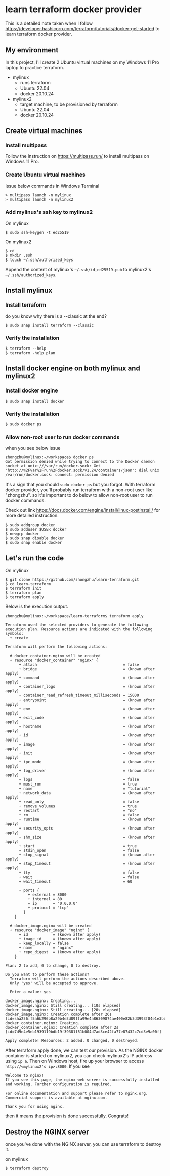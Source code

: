 # learn terraform docker provider
This is a detailed note taken when I follow https://developer.hashicorp.com/terraform/tutorials/docker-get-started to learn terraform docker provider.

## My environment
In this project, I'll create 2 Ubuntu virtual machines on my Windows 11 Pro laptop to practice terraform.

* mylinux
    * runs terraform
    * Ubuntu 22.04
    * docker 20.10.24
* mylinux2
    * target machine, to be provisioned by terraform
    * Ubuntu 22.04
    * docker 20.10.24

## Create virtual machines

### Install multipass
Follow the instruction on https://multipass.run/ to install multipass on Windows 11 Pro.

### Create Ubuntu virtual machines
Issue below commands in Windows Terminal
```
> multipass launch -n mylinux
> multipass launch -n mylinux2
```

### Add mylinux's ssh key to mylinux2
On mylinux
```
$ sudo ssh-keygen -t ed25519
```

On mylinux2
```
$ cd
$ mkdir .ssh
$ touch ~/.ssh/authorized_keys
```
Append the content of mylinux's `~/.ssh/id_ed25519.pub` to mylinux2's `~/.ssh/authorized_keys`.

## Install mylinux

### Install terraform
do you know why there is a --classic at the end?
```
$ sudo snap install terraform --classic
```
### Verify the installation
```
$ terraform --help
$ terraform -help plan 
```
## Install docker engine on both mylinux and mylinux2

### Install docker engine
```
$ sudo snap install docker
```
### Verify the installation
```
$ sudo docker ps
```

### Allow non-root user to run docker commands
when you see below issue
```
zhongzhu@mylinux:~/workspace$ docker ps
Got permission denied while trying to connect to the Docker daemon socket at unix:///var/run/docker.sock: Get "http://%2Fvar%2Frun%2Fdocker.sock/v1.24/containers/json": dial unix /var/run/docker.sock: connect: permission denied
```
It's a sign that you should `sudo docker ps` but you forgot. With terraform docker provider, you'll probably run terraform with a non-root user like "zhongzhu". so it's important to do below to allow non-root user to run docker commands.

Check out link https://docs.docker.com/engine/install/linux-postinstall/ for more detailed instruction.

```
$ sudo addgroup docker
$ sudo adduser $USER docker
$ newgrp docker
$ sudo snap disable docker
$ sudo snap enable docker
```

## Let's run the code
On mylinux
```
$ git clone https://github.com/zhongzhu/learn-terraform.git
$ cd learn-terraform
$ terraform init
$ terraform plan
$ terraform apply
```

Below is the execution output.

```
zhongzhu@mylinux:~/workspace/learn-terraform$ terraform apply

Terraform used the selected providers to generate the following execution plan. Resource actions are indicated with the following symbols:
  + create

Terraform will perform the following actions:

  # docker_container.nginx will be created
  + resource "docker_container" "nginx" {
      + attach                                      = false
      + bridge                                      = (known after apply)
      + command                                     = (known after apply)
      + container_logs                              = (known after apply)
      + container_read_refresh_timeout_milliseconds = 15000
      + entrypoint                                  = (known after apply)
      + env                                         = (known after apply)
      + exit_code                                   = (known after apply)
      + hostname                                    = (known after apply)
      + id                                          = (known after apply)
      + image                                       = (known after apply)
      + init                                        = (known after apply)
      + ipc_mode                                    = (known after apply)
      + log_driver                                  = (known after apply)
      + logs                                        = false
      + must_run                                    = true
      + name                                        = "tutorial"
      + network_data                                = (known after apply)
      + read_only                                   = false
      + remove_volumes                              = true
      + restart                                     = "no"
      + rm                                          = false
      + runtime                                     = (known after apply)
      + security_opts                               = (known after apply)
      + shm_size                                    = (known after apply)
      + start                                       = true
      + stdin_open                                  = false
      + stop_signal                                 = (known after apply)
      + stop_timeout                                = (known after apply)
      + tty                                         = false
      + wait                                        = false
      + wait_timeout                                = 60

      + ports {
          + external = 8000
          + internal = 80
          + ip       = "0.0.0.0"
          + protocol = "tcp"
        }
    }

  # docker_image.nginx will be created
  + resource "docker_image" "nginx" {
      + id           = (known after apply)
      + image_id     = (known after apply)
      + keep_locally = false
      + name         = "nginx"
      + repo_digest  = (known after apply)
    }

Plan: 2 to add, 0 to change, 0 to destroy.

Do you want to perform these actions?
  Terraform will perform the actions described above.
  Only 'yes' will be accepted to approve.

  Enter a value: yes

docker_image.nginx: Creating...
docker_image.nginx: Still creating... [10s elapsed]
docker_image.nginx: Still creating... [20s elapsed]
docker_image.nginx: Creation complete after 26s [id=sha256:f5a6b296b8a29b4e3d89ffa99e4a86309874ae400e82b3d3993f84e1e3bb0eb9nginx]
docker_container.nginx: Creating...
docker_container.nginx: Creation complete after 2s [id=7d9e4e5eb1939119bdb19f39381f51b004d7ad3ce42fa77e87432c7cd3e9a00f]

Apply complete! Resources: 2 added, 0 changed, 0 destroyed.
```

After terraform apply done, we can test our provision. As the NGINX docker container is started on mylinux2, you can check mylinux2's IP address using `ip a`. Then on Windows host, fire up your browser to access `http://<mylinux2's ip>:8000`. If you see
```
Welcome to nginx!
If you see this page, the nginx web server is successfully installed and working. Further configuration is required.

For online documentation and support please refer to nginx.org.
Commercial support is available at nginx.com.

Thank you for using nginx.
```

then it means the provision is done successfully. Congrats!

## Destroy the NGINX server
once you've done with the NGINX server, you can use terraform to destroy it.

on mylinux
```
$ terraform destroy
```